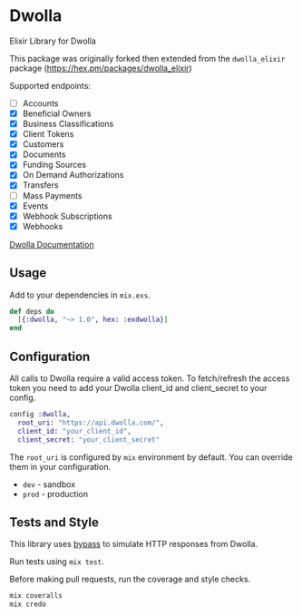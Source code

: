 # Dwolla

Elixir Library for Dwolla

This package was originally forked then extended from the `dwolla_elixir` package (https://hex.pm/packages/dwolla_elixir)

Supported endpoints:

- [ ] Accounts
- [x] Beneficial Owners
- [x] Business Classifications
- [x] Client Tokens
- [x] Customers
- [x] Documents
- [x] Funding Sources
- [x] On Demand Authorizations
- [x] Transfers
- [ ] Mass Payments
- [x] Events
- [x] Webhook Subscriptions
- [x] Webhooks

[Dwolla Documentation](https://developers.dwolla.com/api-reference)

## Usage

Add to your dependencies in `mix.exs`.

```elixir
def deps do
  [{:dwolla, "~> 1.0", hex: :exdwolla}]
end
```

## Configuration

All calls to Dwolla require a valid access token. To fetch/refresh the access token
you need to add your Dwolla client_id and client_secret to your config.

```elixir
config :dwolla,
  root_uri: "https://api.dwolla.com/",
  client_id: "your_client_id",
  client_secret: "your_client_secret"
```

The `root_uri` is configured by `mix` environment by default. You
can override them in your configuration.

- `dev` - sandbox
- `prod` - production

## Tests and Style

This library uses [bypass](https://github.com/PSPDFKit-labs/bypass) to simulate HTTP responses from Dwolla.

Run tests using `mix test`.

Before making pull requests, run the coverage and style checks.

```elixir
mix coveralls
mix credo
```
